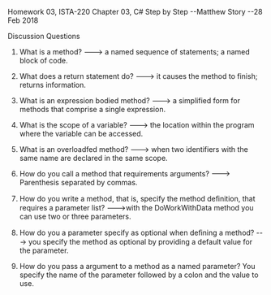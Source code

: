 Homework 03, ISTA-220
Chapter 03, C# Step by Step
--Matthew Story
--28 Feb 2018


Discussion Questions

1. What is a method?
---> a named sequence of statements; a named block of code.


2. What does a return statement do?
---> it causes the method to finish; returns information.


3. What is an expression bodied method?
---> a simplified form for methods that comprise a single expression.


4. What is the scope of a variable?
---> the location within the program where the variable can be accessed.


5. What is an overloadfed method?
---> when two identifiers with the same name are declared in the same scope.


6. How do you call a method that requirements arguments?
---> Parenthesis separated by commas.


7. How do you write a method, that is, specify the method deﬁnition, that requires a parameter list?
--->with the DoWorkWithData method you can use two or three parameters.


8. How do you a parameter specify as optional when deﬁning a method?
---> you specify the method as optional by providing a default value for the parameter.


9. How do you pass a argument to a method as a named parameter?
You specify the name of the parameter followed by a colon and the value to use.